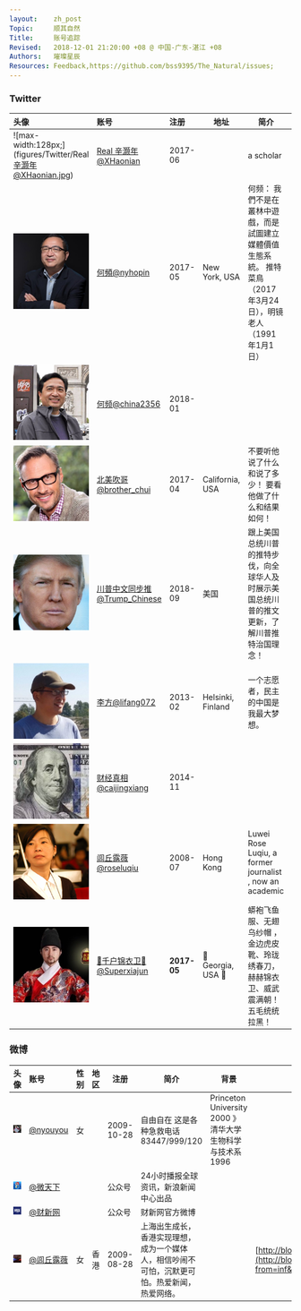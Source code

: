 ```yaml
---
layout:    zh_post
Topic:     顺其自然
Title:     账号追踪
Revised:   2018-12-01 21:20:00 +08 @ 中国-广东-湛江 +08
Authors:   璀璨星辰
Resources: Feedback,https://github.com/bss9395/The_Natural/issues;
---
```


### Twitter

| **头像**                                                     | **账号**                                                     | **注册**    | **地址**          | **简介**                                                     | **网站**                                                     |
| :----------------------------------------------------------- | :----------------------------------------------------------- | :---------- | ----------------- | ------------------------------------------------------------ | ------------------------------------------------------------ |
| ![max-width:128px;](figures/Twitter/Real 辛灏年@XHaonian.jpg) | [Real 辛灏年@XHaonian](https://twitter.com/XHaonian)         | 2017-06     |                   | a scholar                                                    |                                                              |
| ![max-width:128px;](figures/Twitter/何頻@nyhopin.jpg)        | [何頻@nyhopin](https://twitter.com/nyhopin)                  | 2017-05     | New York, USA     | 何频： 我們不是在叢林中遊戲，而是試圖建立媒體價值生態系統。 推特菜鳥（2017年3月24日），明镜老人（1991年1月1日） | [明鏡火拍 - YouTube](https://www.youtube.com/channel/UCdKyM0XmuvQrD0o5TNhUtkQ) |
| ![max-width:128px;](figures/Twitter/何频@china2356.jpg)      | [何频@china2356](https://twitter.com/china2356)              | 2018-01     |                   |                                                              |                                                              |
| ![max-width:128px;](figures/Twitter/北美吹哥@brother_chui.jpg) | [北美吹哥@brother_chui](https://twitter.com/brother_chui)    | 2017-04     | California, USA   | 不要听他说了什么和说了多少！ 要看他做了什么和结果如何！      |                                                              |
| ![max-width:128px;](figures/Twitter/川普中文同步推@Trump_Chinese.jpg) | [川普中文同步推@Trump_Chinese](https://twitter.com/Trump_Chinese) | 2018-09     | 美国              | 跟上美国总统川普的推特步伐，向全球华人及时展示美国总统川普的推文更新，了解川普推特治国理念！ |                                                              |
| ![max-width:128px;](figures/Twitter/李方@lifang072.jpg)      | [李方@lifang072](https://twitter.com/lifang072)              | 2013-02     | Helsinki, Finland | 一个志愿者，民主的中国是我最大梦想。                         |                                                              |
| ![max-width:128px;](figures/Twitter/财经真相@caijingxiang.jpg) | [财经真相@caijingxiang](https://twitter.com/caijingxiang)    | 2014-11     |                   |                                                              |                                                              |
| ![max-width:128px;](figures/Twitter/闾丘露薇@roseluqiu.gif)  | [闾丘露薇@roseluqiu](https://twitter.com/roseluqiu)          | 2008-07     | Hong Kong         | Luwei Rose Luqiu, a former journalist , now an academic      | [roseluqiu.com](https://t.co/s5Az1DFYhK)                     |
| ![max-width:128px;](figures/Twitter/🐲千户锦衣卫🐲@Superxiajun.jpg) | [🐲千户锦衣卫🐲@Superxiajun](https://twitter.com/Superxiajun)  | **2017-05** | 🐲 Georgia, USA 🐲  | 蟒袍飞鱼服、无翅乌纱帽 ，金边虎皮靴、玲珑绣春刀，赫赫锦衣卫、威武震满朝！ 五毛统统拉黑！ |                                                              |

### 微博

| **头像**                                         | **账号**                                              | **性别** | **地区** | **注册**   | **简介**                                                     | **背景**                                                  | **博客**                                                     |
| :----------------------------------------------- | :---------------------------------------------------- | -------- | -------- | ---------- | ------------------------------------------------------------ | --------------------------------------------------------- | ------------------------------------------------------------ |
| ![max-width:128px;](figures/Weibo/@nyouyou.jpg)  | [@nyouyou](https://www.weibo.com/p/1005051656918431/) | 女       |          | 2009-10-28 | 自由自在 这是各种急救电话 83447/999/120                      | Princeton University 2000 》清华大学生物科学与技术系 1996 |                                                              |
| ![max-width:128px;](figures/Weibo/@微天下.jpg)   | [@微天下](https://weibo.com/p/1002061893801487/)      |          |          | 公众号     | 24小时播报全球资讯，新浪新闻中心出品                         |                                                           |                                                              |
| ![max-width:128px;](figures/Weibo/@财新网.jpg)   | [@财新网](https://weibo.com/p/1002061663937380/)      |          |          | 公众号     | 财新网官方微博                                               |                                                           |                                                              |
| ![max-width:128px;](figures/Weibo/@闾丘露薇.jpg) | [@闾丘露薇](https://weibo.com/p/1035051189729754/)    | 女       | 香港     | 2009-08-28 | 上海出生成长，香港实现理想，成为一个媒体人，相信吵闹不可怕，沉默更可怕。热爱新闻，热爱网络。 |                                                           | [http://blog.sina.com.cn/luqiuluwei](http://blog.sina.com.cn/luqiuluwei?from=inf&wvr=5&loc=infblog) |
